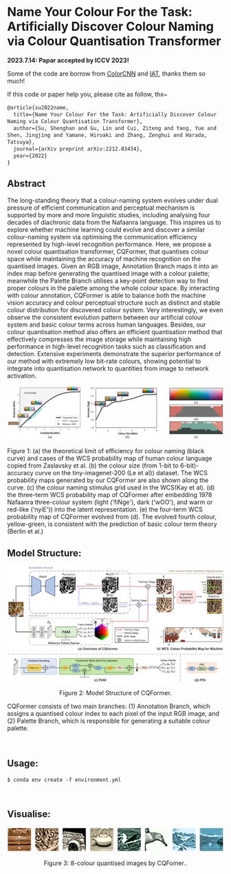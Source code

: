 # Name Your Colour For the Task: Artificially Discover Colour Naming via Colour Quantisation Transformer

**2023.7.14: Papar accepted by ICCV 2023!** 

Some of the code are borrow from [ColorCNN](https://github.com/hou-yz/color_distillation) and [IAT](https://github.com/cuiziteng/Illumination-Adaptive-Transformer), thanks them so much!

If this code or paper help you, please cite as follow, thx~

```
@article{su2022name,
  title={Name Your Colour For the Task: Artificially Discover Colour Naming via Colour Quantisation Transformer},
  author={Su, Shenghan and Gu, Lin and Cui, Ziteng and Yang, Yue and Shen, Jingjing and Yamane, Hiroaki and Zhang, Zenghui and Harada, Tatsuya},
  journal={arXiv preprint arXiv:2212.03434},
  year={2022}
}
```


## Abstract
The long-standing theory that a colour-naming system evolves under dual pressure of efficient communication and perceptual mechanism is supported by more and more linguistic studies, including analysing  four decades of diachronic data from the Nafaanra language. This inspires us to explore whether machine learning could evolve and discover a similar colour-naming system via optimising the communication efficiency represented by high-level recognition performance. Here, we propose a novel colour quantisation transformer, CQFormer, that quantises colour space while maintaining the accuracy of machine recognition on the quantised images. Given an RGB image, Annotation Branch maps it into an index map before generating the quantised image with a colour palette; meanwhile the Palette Branch utilises a key-point detection way to find proper colours in the palette among the whole colour space. By interacting with colour annotation,  CQFormer is able to balance both the machine vision accuracy and colour perceptual structure such as distinct and stable colour distribution for discovered colour system. Very interestingly, we even observe the consistent evolution pattern between our artificial colour system and basic colour terms across human languages. Besides, our colour quantisation method also offers an efficient quantisation method that effectively compresses the image storage while maintaining high performance in high-level recognition tasks such as classification and detection. Extensive experiments demonstrate the superior performance of our method with extremely low bit-rate colours, showing potential to integrate into quantisation network to quantities from image to network activation. 

<!-- ![image](pics/IAT.png) -->
<div align="center">
  <img src="./images/overview.png">
</div>
<p>
  Figure 1: (a) the theoretical limit of efficiency for colour naming (black curve) and  cases of the WCS probability map of human colour language copied from Zaslavsky et al. (b) the colour size (from 1-bit to 6-bit)-accuracy curve on the tiny-imagenet-200 (Le et al}) dataset. The WCS probability maps generated by our CQFormer are also shown along the curve. (c)  the colour naming stimulus grid used in the WCS(Kay et al). (d) the three-term WCS probability map of CQFormer after embedding 1978 Nafaanra three-colour system (light ('fiNge'), dark ('wOO'), and warm or red-like ('nyiE')) into the latent representation. (e) the four-term WCS probability map of CQFormer evolved from (d). The evolved fourth colour, yellow-green, is consistent with the prediction of basic colour term theory (Berlin et al.)
</p>

## Model Structure:


<div align="center">
  <img src="./images/CQFormer_1.png">
</div>
<p align="center">
  Figure 2: Model Structure of CQFormer.
</p>

CQFormer consists of two main branches: (1) Annotation Branch, which assigns a quantised colour index to each pixel of the input RGB image, and (2) Palette Branch, which is  responsible for generating a suitable colour palette.

<br/>

## Usage:


```
$ conda env create -f environment.yml
```

<br/>

## Visualise:
<div align="center">
  <img src="./images/colourful1.png">
</div>
<p align="center">
  Figure 3: 8-colour quantised images by CQFomer..
</p>
